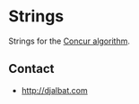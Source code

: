 # Strings

Strings for the [Concur algorithm](https://github.com/djalbat/concur-algorithm).

## Contact

* http://djalbat.com
